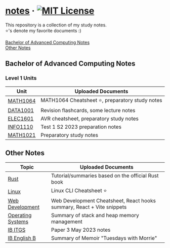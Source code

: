# [notes](https://github.com/abyanmajid/notes) &middot; [![MIT License](https://img.shields.io/badge/license-MIT-blue.svg)](https://github.com/abyanmajid/notes/blob/main/LICENSE)

This repository is a collection of my study notes. \
:star:'s denote my favorite documents :)

[Bachelor of Advanced Computing Notes](#bachelor-of-advanced-computing-notes) \
[Other Notes](#other-notes)

## Bachelor of Advanced Computing Notes
### Level 1 Units

| Unit | Uploaded Documents |
|-----------------|-----------------|
| [MATH1064](https://github.com/abyanmajid/notes/tree/main/notes_(093855E)_bachelor_of_advanced_computing/MATH1064_S2_2023) | MATH1064 Cheatsheet :star:, preparatory study notes |
| [DATA1001](https://github.com/abyanmajid/notes/tree/main/notes_(093855E)_bachelor_of_advanced_computing/DATA1001_S2_2023) | Revision flashcards, some lecture notes |
| [ELEC1601](https://github.com/abyanmajid/notes/tree/main/notes_(093855E)_bachelor_of_advanced_computing/ELEC1601_S2_2023) | AVR cheatsheet, preparatory study notes |
| [INFO1110](https://github.com/abyanmajid/notes/tree/main/notes_(093855E)_bachelor_of_advanced_computing/INFO1110_S2_2023) | Test 1 S2 2023 preparation notes |
| [MATH1021](https://github.com/abyanmajid/notes/tree/main/notes_(093855E)_bachelor_of_advanced_computing/MATH1021/unit_prep_notes) | Preparatory study notes |

## Other Notes

| Topic | Uploaded Documents |
|-----------------|-----------------|
| [Rust](https://github.com/abyanmajid/notes/tree/main/notes_self_study/rust) | Tutorial/summaries based on the official Rust book |
| [Linux](https://github.com/abyanmajid/notes/tree/main/notes_self_study/linux) | Linux CLI Cheatsheet :star: |
| [Web Development](https://github.com/abyanmajid/notes/tree/main/notes_self_study/web_development) | Web Development Cheatsheet, React hooks summary, React + Vite snippets |
| [Operating Systems](https://github.com/abyanmajid/notes/tree/main/notes_self_study/operating_systems) | Summary of stack and heap memory management |
| [IB ITGS](https://github.com/abyanmajid/notes/tree/main/notes_ib_diploma/itgs) | Paper 3 May 2023 notes |
| [IB English B](https://github.com/abyanmajid/notes/tree/main/notes_ib_diploma/english_b) | Summary of Memoir "Tuesdays with Morrie" |
